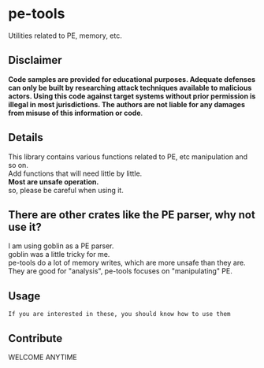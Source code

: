 pe-tools
===

Utilities related to PE, memory, etc.

## Disclaimer
**Code samples are provided for educational purposes. Adequate defenses can only be built by researching attack techniques available to malicious actors. Using this code against target systems without prior permission is illegal in most jurisdictions. The authors are not liable for any damages from misuse of this information or code**.

## Details
This library contains various functions related to PE, etc manipulation and so on.</br>
Add functions that will need little by little.</br>
**Most are unsafe operation.**</br>
so, please be careful when using it.</br>

## There are other crates like the PE parser, why not use it?
I am using goblin as a PE parser.</br>
goblin was a little tricky for me.</br>
pe-tools do a lot of memory writes, which are more unsafe than they are.</br>
They are good for "analysis", pe-tools focuses on "manipulating" PE.</br>

## Usage
`If you are interested in these, you should know how to use them`

## Contribute
WELCOME ANYTIME